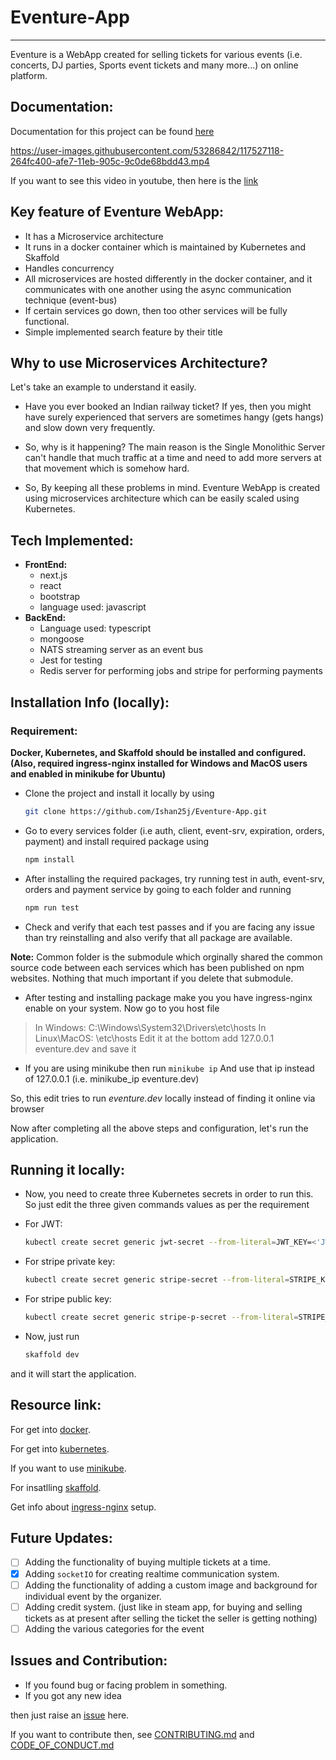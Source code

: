 # Eventure-App
---

Eventure is a WebApp created for selling tickets for various events (i.e. concerts, DJ parties, Sports event tickets and many more...) on online platform.

## Documentation:

Documentation for this project can be found [here](./Docs/DOCUMENTATION.md)  

https://user-images.githubusercontent.com/53286842/117527118-264fc400-afe7-11eb-905c-9c0de68bdd43.mp4

If you want to see this video in youtube, then here is the [link](https://www.youtube.com/watch?v=TRNRVy1k-Jg)

## Key feature of Eventure WebApp:

- It has a Microservice architecture
- It runs in a docker container which is maintained by Kubernetes and Skaffold
- Handles concurrency
- All microservices are hosted differently in the docker container, and it communicates with one another using the async communication technique (event-bus)
- If certain services go down, then too other services will be fully functional.
- Simple implemented search feature by their title

## Why to use Microservices Architecture?
Let's take an example to understand it easily.
- Have you ever booked an Indian railway ticket?
If yes, then you might have surely experienced that servers are sometimes hangy (gets hangs) and slow down very frequently.

- So, why is it happening?
The main reason is the Single Monolithic Server can't handle that much traffic at a time and need to add more servers at that movement which is somehow hard.

- So, By keeping all these problems in mind. Eventure WebApp is created using microservices architecture which can be easily scaled using Kubernetes.

## Tech Implemented:
- **FrontEnd:** 
  - next.js 
  - react 
  - bootstrap 
  - language used: javascript
- **BackEnd:** 
  - Language used: typescript
  - mongoose 
  - NATS streaming server as an event bus
  - Jest for testing
  - Redis server for performing jobs and stripe for performing payments


## Installation Info (locally):

### Requirement: 
**Docker, Kubernetes, and Skaffold should be installed and configured. (Also, required ingress-nginx installed for Windows and MacOS users and enabled in minikube for Ubuntu)**

- Clone the project and install it locally by using
  ```bash
  git clone https://github.com/Ishan25j/Eventure-App.git
  ```
- Go to every services folder (i.e auth, client, event-srv, expiration, orders, payment) and install required package using
  ```bash
  npm install
  ```

- After installing the required packages, try running test in auth, event-srv, orders and payment service by going to each folder and running
  ```bash
  npm run test
  ```
- Check and verify that each test passes and if you are facing any issue than try reinstalling and also verify that all package are available.

**Note:**
  Common folder is the submodule which orginally shared the common source code between each services which has been published on npm websites. Nothing that much important if you delete that submodule.

- After testing and installing package make you you have ingress-nginx enable on your system.
Now go to you host file
> In Windows: C:\Windows\System32\Drivers\etc\hosts
  In Linux\MacOS: \etc\hosts
  Edit it at the bottom add 127.0.0.1 eventure.dev
  and save it
- If you are using minikube then run `minikube ip`
And use that ip instead of 127.0.0.1 (i.e. minikube_ip eventure.dev)

So, this edit tries to run *eventure.dev* locally instead of finding it online via browser

Now after completing all the above steps and configuration, let's run the application.

## Running it locally:
- Now, you need to create three Kubernetes secrets in order to run this. So just edit the three given commands values as per the requirement

- For JWT:
  ```bash
  kubectl create secret generic jwt-secret --from-literal=JWT_KEY=<'JWT key you want to keep for auth'>
  ```

- For stripe private key:
  ```bash
  kubectl create secret generic stripe-secret --from-literal=STRIPE_KEY=<'use private key given by stripe'>
  ```

- For stripe public key:
  ```bash
  kubectl create secret generic stripe-p-secret --from-literal=STRIPE_P_KEY=<'use public key given by stripe'>
  ```

- Now, just run

  ```bash
  skaffold dev
  ```

and it will start the application.

## Resource link:

For get into [docker](https://www.docker.com/get-started).

For get into [kubernetes](https://kubernetes.io/docs/tasks/tools/).

If you want to use [minikube](https://minikube.sigs.k8s.io/docs/start/).

For insatlling [skaffold](https://skaffold.dev/docs/quickstart/).

Get info about [ingress-nginx](https://kubernetes.github.io/ingress-nginx/deploy/) setup.

## Future Updates:

- [ ] Adding the functionality of buying multiple tickets at a time.
- [x] Adding `socketIO` for creating realtime communication system.
- [ ] Adding the functionality of adding a custom image and background for individual event by the organizer.
- [ ] Adding credit system. (just like in steam app, for buying and selling tickets as at present after selling the ticket the seller is getting nothing)
- [ ] Adding the various categories for the event
  
## Issues and Contribution:

- If you found bug or facing problem in something.
- If you got any new idea

then just raise an [issue]('https://github.com/Ishan25j/Eventure-App/issues') here.

If you want to contribute then, see [CONTRIBUTING.md](./CONTRIBUTING.md) and [CODE_OF_CONDUCT.md](./CODE_OF_CONDUCT.md)
